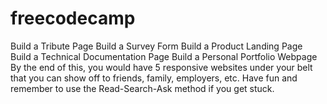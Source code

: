 # freecodecamp
Build a Tribute Page
Build a Survey Form
Build a Product Landing Page
Build a Technical Documentation Page
Build a Personal Portfolio Webpage
By the end of this, you would have 5 responsive websites under your belt that you can show off to friends, family, employers, etc. Have fun and remember to use the Read-Search-Ask method if you get stuck.
